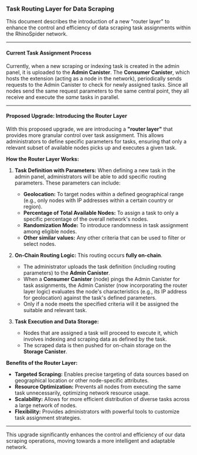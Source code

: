 ### Task Routing Layer for Data Scraping

This document describes the introduction of a new "router layer" to enhance the control and efficiency of data scraping task assignments within the RhinoSpider network.

---

#### Current Task Assignment Process

Currently, when a new scraping or indexing task is created in the admin panel, it is uploaded to the **Admin Canister**. The **Consumer Canister**, which hosts the extension (acting as a node in the network), periodically sends requests to the Admin Canister to check for newly assigned tasks. Since all nodes send the same request parameters to the same central point, they all receive and execute the *same* tasks in parallel.

---

#### Proposed Upgrade: Introducing the Router Layer

With this proposed upgrade, we are introducing a **"router layer"** that provides more granular control over task assignment. This allows administrators to define specific parameters for tasks, ensuring that only a relevant subset of available nodes picks up and executes a given task.

**How the Router Layer Works:**

1.  **Task Definition with Parameters:** When defining a new task in the admin panel, administrators will be able to add specific routing parameters. These parameters can include:
    *   **Geolocation:** To target nodes within a defined geographical range (e.g., only nodes with IP addresses within a certain country or region).
    *   **Percentage of Total Available Nodes:** To assign a task to only a specific percentage of the overall network's nodes.
    *   **Randomization Mode:** To introduce randomness in task assignment among eligible nodes.
    *   **Other similar values:** Any other criteria that can be used to filter or select nodes.

2.  **On-Chain Routing Logic:** This routing occurs **fully on-chain**.
    *   The administrator uploads the task definition (including routing parameters) to the **Admin Canister**.
    *   When a **Consumer Canister** (node) pings the Admin Canister for task assignments, the Admin Canister (now incorporating the router layer logic) evaluates the node's characteristics (e.g., its IP address for geolocation) against the task's defined parameters.
    *   Only if a node meets the specified criteria will it be assigned the suitable and relevant task.

3.  **Task Execution and Data Storage:**
    *   Nodes that are assigned a task will proceed to execute it, which involves indexing and scraping data as defined by the task.
    *   The scraped data is then pushed for on-chain storage on the **Storage Canister**.

**Benefits of the Router Layer:**

*   **Targeted Scraping:** Enables precise targeting of data sources based on geographical location or other node-specific attributes.
*   **Resource Optimization:** Prevents all nodes from executing the same task unnecessarily, optimizing network resource usage.
*   **Scalability:** Allows for more efficient distribution of diverse tasks across a large network of nodes.
*   **Flexibility:** Provides administrators with powerful tools to customize task assignment strategies.

---

This upgrade significantly enhances the control and efficiency of our data scraping operations, moving towards a more intelligent and adaptable network.